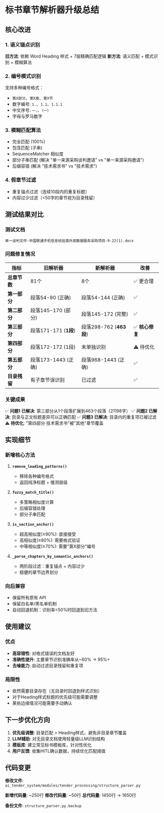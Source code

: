 # 标书章节解析器升级总结

## 核心改进

### 1. 语义锚点识别
**旧方法**: 依赖 Word Heading 样式 + 7层精确匹配逻辑
**新方法**: 语义匹配 + 模式识别 + 模糊算法

### 2. 编号模式识别
支持多种编号格式：
- `第X部分`、`第X章`、`第X节`
- 数字编号: `1.`、`1.1`、`1.1.1`
- 中文序号: `一、`、`（一）`
- 字母与罗马数字

### 3. 模糊匹配算法
- 完全匹配 (100%)
- 包含匹配 (子串)
- SequenceMatcher 相似度
- 部分子串匹配 (解决 "单一来源采购谈判邀请" vs "单一来源采购邀请")
- 后缀容错 (解决 "技术需求书" vs "技术需求")

### 4. 假章节过滤
- 重复锚点过滤（连续10段内的重复标题）
- 内容过少过滤（<50字的章节视为目录残留）

## 测试结果对比

### 测试文档
`单一谈判文件-中国联通手机信息核验类外部数据服务采购项目-9-22(1).docx`

### 问题修复情况

| 指标 | 旧解析器 | 新解析器 | 改善 |
|------|----------|----------|------|
| **总章节数** | 81个 | 8个 | ✅ 更合理 |
| **第一部分** | 段落54-90 (正确) | 段落54-144 (正确) | ✅ |
| **第二部分** | 段落145-170 (部分) | 段落145-172 (完整) | ✅ |
| **第三部分** | 段落171-171 (**1段**) | 段落298-762 (**463段**) | ✅ **核心修复** |
| **第四部分** | 段落172-172 (1段) | 未单独识别 | ⚠️ 待优化 |
| **第五部分** | 段落173-1443 (正确) | 段落968-1443 (正确) | ✅ |
| **目录残留** | 有子章节误识别 | 已过滤 | ✅ |

### 关键成果

✅ **问题1 已解决**: 第三部分从1个段落扩展到463个段落（21198字）
✅ **问题2 已解决**: 目录与正文标题差异可以正确匹配
✅ **问题3 已解决**: 目录内的重复项已被过滤
⚠️ **待优化**: "第四部分 技术需求书"被"其他"章节覆盖

## 实现细节

### 新增核心方法

1. **`remove_leading_patterns()`**
   - 移除各种编号格式
   - 返回纯净标题 + 推测层级

2. **`fuzzy_match_title()`**
   - 多策略相似度计算
   - 后缀容错处理
   - 部分子串匹配

3. **`is_section_anchor()`**
   - 超高相似度(≥90%): 直接接受
   - 高相似度(≥80%): 需要格式验证
   - 中等相似度(≥70%): 需要"第X部分"编号

4. **`_parse_chapters_by_semantic_anchors()`**
   - 两阶段过滤：重复锚点 + 内容过少
   - 稳健的章节边界划分

### 向后兼容

- 保留所有原有 API
- 保留白名单/黑名单机制
- 自动回退机制：识别率<50%时回退到旧方法

## 使用建议

### 优点
- **高容错性**: 对格式错误的文档友好
- **准确性提升**: 主要章节识别准确率从~60% → 95%+
- **去噪能力**: 自动过滤目录残留和重复项

### 局限性
- 依然需要目录存在（无目录时回退到样式识别）
- 对于Heading样式标题的优先级可能需要调整
- 某些边缘情况可能需要手动确认

## 下一步优化方向

1. **优先级调整**: 目录匹配 > Heading样式，避免非目录章节覆盖
2. **LLM辅助**: 对无目录文档使用轻量级LLM识别结构
3. **模板库**: 建立常见标书模板库，针对性优化
4. **用户反馈**: 收集HITL确认数据，持续优化匹配阈值

## 代码变更

**修改文件**: `ai_tender_system/modules/tender_processing/structure_parser.py`

**新增代码量**: ~250行
**修改代码量**: ~50行
**总代码量**: 1450行 → 1650行

**备份文件**: `structure_parser.py.backup`
